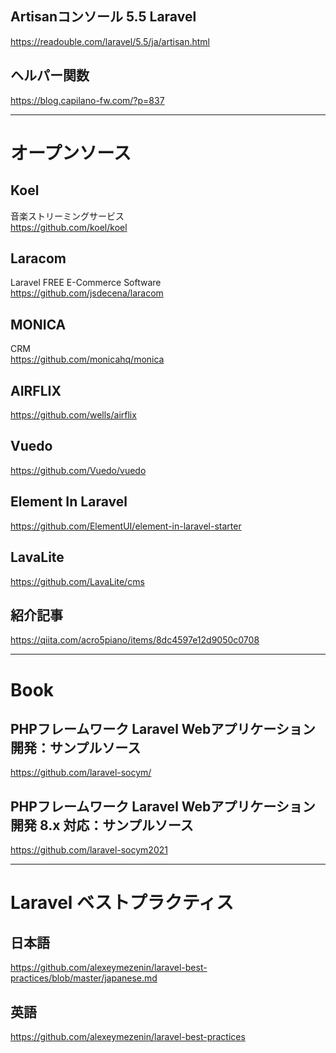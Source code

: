 ## Artisanコンソール 5.5 Laravel
https://readouble.com/laravel/5.5/ja/artisan.html  


## ヘルパー関数
https://blog.capilano-fw.com/?p=837  


_______________________________________________________________________________________
# オープンソース

## Koel
音楽ストリーミングサービス  
https://github.com/koel/koel  


## Laracom
Laravel FREE E-Commerce Software  
https://github.com/jsdecena/laracom  


## MONICA
CRM  
https://github.com/monicahq/monica  


## AIRFLIX
https://github.com/wells/airflix  


## Vuedo
https://github.com/Vuedo/vuedo  


## Element In Laravel
https://github.com/ElementUI/element-in-laravel-starter  


## LavaLite
https://github.com/LavaLite/cms


## 紹介記事
https://qiita.com/acro5piano/items/8dc4597e12d9050c0708  

_______________________________________________________________________________________
# Book

## PHPフレームワーク Laravel Webアプリケーション開発：サンプルソース
https://github.com/laravel-socym/

## PHPフレームワーク Laravel Webアプリケーション開発 8.x 対応：サンプルソース
https://github.com/laravel-socym2021

_______________________________________________________________________________________
# Laravel ベストプラクティス

## 日本語
https://github.com/alexeymezenin/laravel-best-practices/blob/master/japanese.md


## 英語
https://github.com/alexeymezenin/laravel-best-practices


